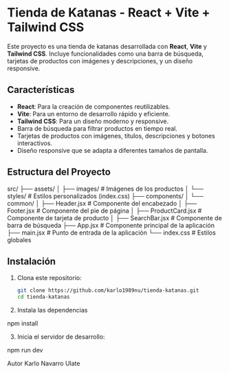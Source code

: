 # Tienda de Katanas - React + Vite + Tailwind CSS

Este proyecto es una tienda de katanas desarrollada con **React**, **Vite** y **Tailwind CSS**. Incluye funcionalidades como una barra de búsqueda, tarjetas de productos con imágenes y descripciones, y un diseño responsive.

## Características

- **React**: Para la creación de componentes reutilizables.
- **Vite**: Para un entorno de desarrollo rápido y eficiente.
- **Tailwind CSS**: Para un diseño moderno y responsive.
- Barra de búsqueda para filtrar productos en tiempo real.
- Tarjetas de productos con imágenes, títulos, descripciones y botones interactivos.
- Diseño responsive que se adapta a diferentes tamaños de pantalla.

## Estructura del Proyecto

src/ ├── assets/ │ ├── images/ # Imágenes de los productos │ └── styles/ # Estilos personalizados (index.css) ├── components/ │ └── common/ │ ├── Header.jsx # Componente del encabezado │ ├── Footer.jsx # Componente del pie de página │ ├── ProductCard.jsx # Componente de tarjeta de producto │ ├── SearchBar.jsx # Componente de barra de búsqueda ├── App.jsx # Componente principal de la aplicación ├── main.jsx # Punto de entrada de la aplicación └── index.css # Estilos globales

## Instalación

1. Clona este repositorio:

   ```bash
   git clone https://github.com/karlo1989nu/tienda-katanas.git
   cd tienda-katanas

   ```

2. Instala las dependencias

npm install

3. Inicia el servidor de desarrollo:

npm run dev

Autor Karlo Navarro Ulate
